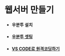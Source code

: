 # 웹서버 만들기

* #### 우분투 설치
* #### [우분투 셋팅](./post/setting_ubuntu.md)
* #### [VS CODE로 원격코딩하기](./post/remote_code.md)

